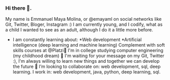 ### Hi there 👋.
My name is Emmanuel Maya Molina, or @emayaml on social networks like Git, Twitter, Bloger, Instagram :)
I am currently young, and I codify, what as a child I wanted to see as an adult, although I do it a little more before.

- I am constantly learning about:
                   *Web development
                   *Artificial intelligence (deep learning and machine learning)
Complement with soft skills courses at @Platzi🌱
I'm in college studying computer engineering (my childhood dream) 🔭
I'm waiting for your message on my Git, Twitter :), I'm always willing to learn new things and together we can develop the future 👯
I’m looking to collaborate on: web development, sql, deep learning. I work in: web development, java, python, deep learning, sql.


<!--
**Emayamolina/Emayamolina** is a ✨ _special_ ✨ repository because its `README.md` (this file) appears on your GitHub profile.

Here are some ideas to get you started:

- 🔭 I’m currently working on ...
- 🌱 I’m currently learning ...
- 👯 I’m looking to collaborate on ...
- 🤔 I’m looking for help with ...
- 💬 Ask me about ...
- 📫 How to reach me: ...
- 😄 Pronouns: ...
- ⚡ Fun fact: ...
-->
